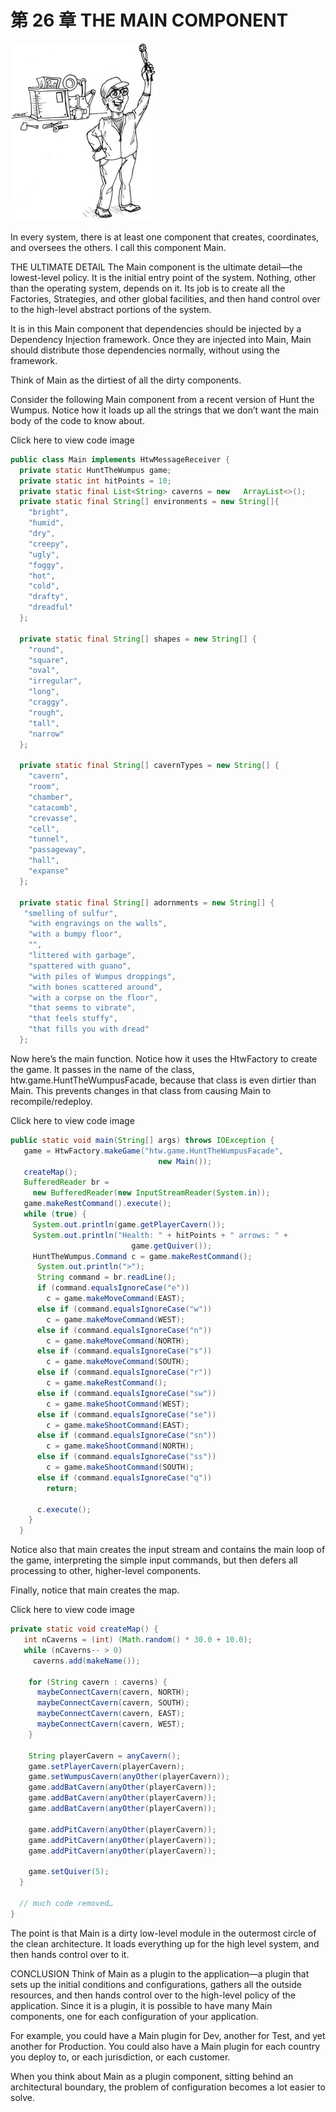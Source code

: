 # 第 26 章 THE MAIN COMPONENT
![](./un/CH-UN26.jpg)

In every system, there is at least one component that creates, coordinates, and oversees the others. I call this component Main.

THE ULTIMATE DETAIL
The Main component is the ultimate detail—the lowest-level policy. It is the initial entry point of the system. Nothing, other than the operating system, depends on it. Its job is to create all the Factories, Strategies, and other global facilities, and then hand control over to the high-level abstract portions of the system.

It is in this Main component that dependencies should be injected by a Dependency Injection framework. Once they are injected into Main, Main should distribute those dependencies normally, without using the framework.

Think of Main as the dirtiest of all the dirty components.

Consider the following Main component from a recent version of Hunt the Wumpus. Notice how it loads up all the strings that we don’t want the main body of the code to know about.

Click here to view code image
```java
public class Main implements HtwMessageReceiver {
  private static HuntTheWumpus game;
  private static int hitPoints = 10;
  private static final List<String> caverns = new   ArrayList<>();
  private static final String[] environments = new String[]{
    "bright",
    "humid",
    "dry",
    "creepy",
    "ugly",
    "foggy",
    "hot",
    "cold",
    "drafty",
    "dreadful"
  };
 
  private static final String[] shapes = new String[] {
    "round",
    "square",
    "oval",
    "irregular",
    "long",
    "craggy",
    "rough",
    "tall",
    "narrow"
  };
 
  private static final String[] cavernTypes = new String[] {
    "cavern",
    "room",
    "chamber",
    "catacomb",
    "crevasse",
    "cell",
    "tunnel",
    "passageway",
    "hall",
    "expanse"
  };
 
  private static final String[] adornments = new String[] {
   "smelling of sulfur",
    "with engravings on the walls",
    "with a bumpy floor",
    "",
    "littered with garbage",
    "spattered with guano",
    "with piles of Wumpus droppings",
    "with bones scattered around",
    "with a corpse on the floor",
    "that seems to vibrate",
    "that feels stuffy",
    "that fills you with dread"
  };
```
Now here’s the main function. Notice how it uses the HtwFactory to create the game. It passes in the name of the class, htw.game.HuntTheWumpusFacade, because that class is even dirtier than Main. This prevents changes in that class from causing Main to recompile/redeploy.

Click here to view code image
```java
public static void main(String[] args) throws IOException {
   game = HtwFactory.makeGame("htw.game.HuntTheWumpusFacade",
                                 new Main());
   createMap();
   BufferedReader br =
     new BufferedReader(new InputStreamReader(System.in));
   game.makeRestCommand().execute();
   while (true) {
     System.out.println(game.getPlayerCavern());
     System.out.println("Health: " + hitPoints + " arrows: " +
                           game.getQuiver());
     HuntTheWumpus.Command c = game.makeRestCommand();
      System.out.println(">");
      String command = br.readLine();
      if (command.equalsIgnoreCase("e"))
        c = game.makeMoveCommand(EAST);
      else if (command.equalsIgnoreCase("w"))
        c = game.makeMoveCommand(WEST);
      else if (command.equalsIgnoreCase("n"))
        c = game.makeMoveCommand(NORTH);
      else if (command.equalsIgnoreCase("s"))
        c = game.makeMoveCommand(SOUTH);
      else if (command.equalsIgnoreCase("r"))
        c = game.makeRestCommand();
      else if (command.equalsIgnoreCase("sw"))
        c = game.makeShootCommand(WEST);
      else if (command.equalsIgnoreCase("se"))
        c = game.makeShootCommand(EAST);
      else if (command.equalsIgnoreCase("sn"))
        c = game.makeShootCommand(NORTH);
      else if (command.equalsIgnoreCase("ss"))
        c = game.makeShootCommand(SOUTH);
      else if (command.equalsIgnoreCase("q"))
        return;
 
      c.execute();
    }
  }
```
Notice also that main creates the input stream and contains the main loop of the game, interpreting the simple input commands, but then defers all processing to other, higher-level components.

Finally, notice that main creates the map.

Click here to view code image
```java
private static void createMap() {
   int nCaverns = (int) (Math.random() * 30.0 + 10.0);
   while (nCaverns-- > 0)
     caverns.add(makeName());
 
    for (String cavern : caverns) {
      maybeConnectCavern(cavern, NORTH);
      maybeConnectCavern(cavern, SOUTH);
      maybeConnectCavern(cavern, EAST);
      maybeConnectCavern(cavern, WEST);
    }
 
    String playerCavern = anyCavern();
    game.setPlayerCavern(playerCavern);
    game.setWumpusCavern(anyOther(playerCavern));
    game.addBatCavern(anyOther(playerCavern));
    game.addBatCavern(anyOther(playerCavern));
    game.addBatCavern(anyOther(playerCavern));
 
    game.addPitCavern(anyOther(playerCavern));
    game.addPitCavern(anyOther(playerCavern));
    game.addPitCavern(anyOther(playerCavern));
 
    game.setQuiver(5);
  }
 
  // much code removed…
}
```
The point is that Main is a dirty low-level module in the outermost circle of the clean architecture. It loads everything up for the high level system, and then hands control over to it.

CONCLUSION
Think of Main as a plugin to the application—a plugin that sets up the initial conditions and configurations, gathers all the outside resources, and then hands control over to the high-level policy of the application. Since it is a plugin, it is possible to have many Main components, one for each configuration of your application.

For example, you could have a Main plugin for Dev, another for Test, and yet another for Production. You could also have a Main plugin for each country you deploy to, or each jurisdiction, or each customer.

When you think about Main as a plugin component, sitting behind an architectural boundary, the problem of configuration becomes a lot easier to solve.